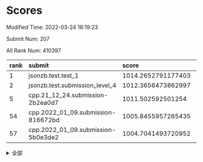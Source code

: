 # Scores

Modified Time: 2022-03-24 18:19:23

Submit Num: 207

All Rank Num: 410397

| rank |               submit               |       score        |       sigma        | pk_num |
| :--- | :--------------------------------- | :----------------- | :----------------- | :----- |
| 1    | jsonzb.test.test_1                 | 1014.2652791177403 | 0.8314061280090757 | 7932   |
| 2    | jsonzb.test.submission_level_4     | 1012.3656473862997 | 0.7791970389186349 | 7931   |
| 5    | cpp.21_12_24.submission-2b2ea0d7   | 1011.502592501254  | 0.7681244040289892 | 7934   |
| 54   | cpp.2022_01_09.submission-816672bd | 1005.8455957265435 | 0.7293426573028888 | 7930   |
| 57   | cpp.2022_01_09.submission-5b0e3de2 | 1004.7041493720952 | 0.7259761176293711 | 7936   |


<details>
<summary>全部</summary>

| rank |                 submit                 |       score        |       sigma        | pk_num |
| :--- | :------------------------------------- | :----------------- | :----------------- | :----- |
| 1    | jsonzb.test.test_1                     | 1014.2652791177403 | 0.8314061280090757 | 7932   |
| 2    | jsonzb.test.submission_level_4         | 1012.3656473862997 | 0.7791970389186349 | 7931   |
| 3    | gobigger.level_3.submission_level_3_27 | 1011.8517291490145 | 0.7841890303495322 | 7926   |
| 4    | gobigger.level_3.submission_level_3_24 | 1011.8171139666179 | 0.8021703527905648 | 7928   |
| 5    | cpp.21_12_24.submission-2b2ea0d7       | 1011.502592501254  | 0.7681244040289892 | 7934   |
| 6    | gobigger.level_3.submission_level_3_30 | 1011.4801495534    | 0.775548404562459  | 7934   |
| 7    | gobigger.level_3.submission_level_3_36 | 1011.2313974108333 | 0.7878513928108933 | 7932   |
| 8    | gobigger.level_3.submission_level_3_19 | 1010.8759544558687 | 0.7780355990756375 | 7931   |
| 9    | gobigger.level_3.submission_level_3_45 | 1010.8247349384543 | 0.7513362801995555 | 7927   |
| 10   | gobigger.level_3.submission_level_3_34 | 1010.7225412974063 | 0.7766000293373162 | 7932   |
| 11   | gobigger.level_3.submission_level_3_22 | 1010.6893498872422 | 0.7796192981833413 | 7931   |
| 12   | gobigger.level_3.submission_level_3_9  | 1010.6721340855845 | 0.7637601409301021 | 7932   |
| 13   | gobigger.level_3.submission_level_3_39 | 1010.5874370899385 | 0.7529847748067652 | 7930   |
| 14   | gobigger.level_3.submission_level_3_41 | 1010.5181282540087 | 0.7711046897935171 | 7930   |
| 15   | gobigger.level_3.submission_level_3_11 | 1010.4072620781102 | 0.7566236756081821 | 7930   |
| 16   | gobigger.level_3.submission_level_3_15 | 1010.3187576605089 | 0.7735214509053063 | 7931   |
| 17   | gobigger.level_3.submission_level_3_13 | 1010.2772754220296 | 0.7662345655301188 | 7935   |
| 18   | gobigger.level_3.submission_level_3_23 | 1010.2513179943622 | 0.7679178186678755 | 7933   |
| 19   | gobigger.level_3.submission_level_3_1  | 1010.1420355257221 | 0.7888274762704763 | 7925   |
| 20   | gobigger.level_3.submission_level_3_49 | 1010.1273791154338 | 0.7513966799238295 | 7934   |
| 21   | gobigger.level_3.submission_level_3_21 | 1010.1158039545909 | 0.7785751522080246 | 7932   |
| 22   | gobigger.level_3.submission_level_3_5  | 1010.1099519190649 | 0.7479063117882357 | 7926   |
| 23   | gobigger.level_3.submission_level_3_25 | 1010.0864000996975 | 0.7566740226330548 | 7936   |
| 24   | gobigger.level_3.submission_level_3_29 | 1010.0630508083727 | 0.7588787734748905 | 7931   |
| 25   | gobigger.level_3.submission_level_3_42 | 1010.0317501650542 | 0.7486800498599834 | 7933   |
| 26   | gobigger.level_3.submission_level_3_47 | 1009.9713325574018 | 0.7513468346347562 | 7935   |
| 27   | gobigger.level_3.submission_level_3_28 | 1009.9471131755237 | 0.7694593923349947 | 7929   |
| 28   | gobigger.level_3.submission_level_3_32 | 1009.9139864234526 | 0.7488954566161496 | 7933   |
| 29   | gobigger.level_3.submission_level_3_8  | 1009.880006338746  | 0.7343431811026027 | 7927   |
| 30   | gobigger.level_3.submission_level_3_48 | 1009.8789288330692 | 0.7621750549290773 | 7928   |
| 31   | gobigger.level_3.submission_level_3_20 | 1009.8674279666528 | 0.7338238985239584 | 7926   |
| 32   | gobigger.level_3.submission_level_3_16 | 1009.8231543722964 | 0.7398243029079844 | 7927   |
| 33   | gobigger.level_3.submission_level_3_12 | 1009.8093047411431 | 0.7470775899045375 | 7939   |
| 34   | gobigger.level_3.submission_level_3_18 | 1009.7381983672615 | 0.7584009172528579 | 7933   |
| 35   | gobigger.level_3.submission_level_3_7  | 1009.6984813352645 | 0.7393951480523149 | 7930   |
| 36   | gobigger.level_3.submission_level_3_46 | 1009.544569645743  | 0.7501828839733824 | 7931   |
| 37   | gobigger.level_3.submission_level_3_35 | 1009.4381794534409 | 0.7233823524949318 | 7927   |
| 38   | gobigger.level_3.submission_level_3_40 | 1009.3461051504291 | 0.7708847234354087 | 7932   |
| 39   | gobigger.level_3.submission_level_3_2  | 1009.2505100158413 | 0.7506380728657573 | 7931   |
| 40   | gobigger.level_3.submission_level_3_4  | 1009.2481865555897 | 0.7374122819659681 | 7926   |
| 41   | gobigger.level_3.submission_level_3_43 | 1009.2407900084575 | 0.7704236108310908 | 7931   |
| 42   | gobigger.level_3.submission_level_3_6  | 1009.236574045506  | 0.7317550304482566 | 7927   |
| 43   | gobigger.level_3.submission_level_3_14 | 1009.0956103663249 | 0.7561775288625306 | 7929   |
| 44   | gobigger.level_3.submission_level_3_44 | 1008.9748290856203 | 0.7836058616297711 | 7930   |
| 45   | gobigger.level_3.submission_level_3_10 | 1008.9685176453086 | 0.7429763212722998 | 7927   |
| 46   | gobigger.level_3.submission_level_3_3  | 1008.9299742579383 | 0.749585629321927  | 7927   |
| 47   | gobigger.level_3.submission_level_3_26 | 1008.9071684640534 | 0.7836249981866833 | 7931   |
| 48   | gobigger.level_3.submission_level_3_33 | 1008.867718785361  | 0.7504017256810164 | 7930   |
| 49   | gobigger.level_3.submission_level_3_17 | 1008.824898050419  | 0.7387256142625138 | 7935   |
| 50   | gobigger.level_3.submission_level_3_38 | 1008.8161657935602 | 0.7685293623709561 | 7932   |
| 51   | gobigger.level_3.submission_level_3_31 | 1008.7441194644226 | 0.755991517303273  | 7927   |
| 52   | gobigger.level_3.submission_level_3_37 | 1008.7282650814209 | 0.7374608138594388 | 7933   |
| 53   | gobigger.level_3.submission_level_3_0  | 1008.636917189536  | 0.7460748661378717 | 7936   |
| 54   | cpp.2022_01_09.submission-816672bd     | 1005.8455957265435 | 0.7293426573028888 | 7930   |
| 55   | gobigger.level_1.submission_level_1_19 | 1005.0363869647208 | 0.7182475691684574 | 7924   |
| 56   | gobigger.level_1.submission_level_1_11 | 1004.7496335418206 | 0.7115731567993505 | 7926   |
| 57   | cpp.2022_01_09.submission-5b0e3de2     | 1004.7041493720952 | 0.7259761176293711 | 7936   |
| 58   | gobigger.level_1.submission_level_1_35 | 1004.3842055376058 | 0.7192980270923264 | 7932   |
| 59   | gobigger.level_1.submission_level_1_6  | 1004.2606639309845 | 0.7163083460508022 | 7930   |
| 60   | gobigger.level_1.submission_level_1_12 | 1004.2334206541105 | 0.7254210044613157 | 7933   |
| 61   | gobigger.level_1.submission_level_1_22 | 1004.0964203859231 | 0.7043936103574653 | 7926   |
| 62   | gobigger.level_1.submission_level_1_2  | 1004.0196102326346 | 0.7207441772676079 | 7932   |
| 63   | gobigger.level_1.submission_level_1_36 | 1003.9354405630876 | 0.7130451210140976 | 7927   |
| 64   | gobigger.level_1.submission_level_1_25 | 1003.8972646452621 | 0.7091550977831574 | 7926   |
| 65   | gobigger.level_1.submission_level_1_14 | 1003.8112284733973 | 0.7081535975190186 | 7933   |
| 66   | gobigger.level_1.submission_level_1_13 | 1003.8048296803131 | 0.7164700411519885 | 7930   |
| 67   | gobigger.level_1.submission_level_1_37 | 1003.7546185512613 | 0.7093416281360923 | 7933   |
| 68   | gobigger.level_1.submission_level_1_29 | 1003.7064740925781 | 0.7203237243733416 | 7934   |
| 69   | gobigger.level_1.submission_level_1_34 | 1003.6728314957253 | 0.7124576194592896 | 7932   |
| 70   | gobigger.level_1.submission_level_1_16 | 1003.6362630757236 | 0.7238687136744393 | 7931   |
| 71   | gobigger.level_1.submission_level_1_3  | 1003.632309698787  | 0.7188611058569445 | 7930   |
| 72   | gobigger.level_1.submission_level_1_30 | 1003.6138413004347 | 0.7078972340342259 | 7936   |
| 73   | gobigger.level_1.submission_level_1_10 | 1003.5771954983945 | 0.7240646307579236 | 7933   |
| 74   | gobigger.level_1.submission_level_1_44 | 1003.5504177596332 | 0.7285651691002776 | 7931   |
| 75   | gobigger.level_1.submission_level_1_32 | 1003.5162848165436 | 0.7206244712205565 | 7928   |
| 76   | gobigger.level_1.submission_level_1_4  | 1003.3660543568375 | 0.7188694791653661 | 7927   |
| 77   | gobigger.level_1.submission_level_1_8  | 1003.364917635716  | 0.7186060099566066 | 7930   |
| 78   | gobigger.level_1.submission_level_1_27 | 1003.3458346067531 | 0.7152566005748533 | 7930   |
| 79   | gobigger.level_1.submission_level_1_38 | 1003.3089009723274 | 0.7277709468655397 | 7928   |
| 80   | gobigger.level_1.submission_level_1_15 | 1003.2788056966941 | 0.7100768327976343 | 7933   |
| 81   | gobigger.level_1.submission_level_1_17 | 1003.2661141533379 | 0.7157783975578754 | 7922   |
| 82   | gobigger.level_1.submission_level_1_48 | 1003.2268863330346 | 0.7084325428303676 | 7934   |
| 83   | gobigger.level_1.submission_level_1_49 | 1003.208033501521  | 0.7091786518306761 | 7928   |
| 84   | gobigger.level_1.submission_level_1_39 | 1003.2004776055165 | 0.7244656845390242 | 7929   |
| 85   | gobigger.level_1.submission_level_1_5  | 1003.1233114075284 | 0.7250359177387408 | 7930   |
| 86   | gobigger.level_1.submission_level_1_9  | 1003.1212661059229 | 0.714745897583914  | 7931   |
| 87   | gobigger.level_1.submission_level_1_33 | 1003.037913623861  | 0.7205349010278094 | 7934   |
| 88   | gobigger.level_1.submission_level_1_26 | 1003.0303235190537 | 0.7212152465361195 | 7930   |
| 89   | gobigger.level_1.submission_level_1_21 | 1003.0145449406801 | 0.7097956763891253 | 7937   |
| 90   | gobigger.level_1.submission_level_1_46 | 1003.0129909654946 | 0.7088667492608113 | 7929   |
| 91   | gobigger.level_1.submission_level_1_45 | 1002.9478203252701 | 0.7132370465923437 | 7929   |
| 92   | gobigger.level_1.submission_level_1_0  | 1002.9273125536499 | 0.7164147768499953 | 7932   |
| 93   | gobigger.level_1.submission_level_1_41 | 1002.885929115228  | 0.7061685179147488 | 7935   |
| 94   | gobigger.level_1.submission_level_1_47 | 1002.87240114992   | 0.7153523405293306 | 7930   |
| 95   | gobigger.level_1.submission_level_1_40 | 1002.8690569465239 | 0.7167525128246923 | 7934   |
| 96   | gobigger.level_1.submission_level_1_42 | 1002.815148470705  | 0.7259458096637819 | 7927   |
| 97   | gobigger.level_1.submission_level_1_18 | 1002.8067670892683 | 0.7039528200225342 | 7932   |
| 98   | gobigger.level_1.submission_level_1_23 | 1002.8022231215356 | 0.7087766718467247 | 7929   |
| 99   | gobigger.level_1.submission_level_1_24 | 1002.7558751035461 | 0.7115561977960797 | 7927   |
| 100  | gobigger.level_1.submission_level_1_20 | 1002.7069069919628 | 0.7065675956303902 | 7935   |
| 101  | gobigger.level_1.submission_level_1_28 | 1002.4067521721474 | 0.7201506287876547 | 7929   |
| 102  | gobigger.level_1.submission_level_1_1  | 1002.3299327372382 | 0.7117220435964451 | 7927   |
| 103  | gobigger.level_1.submission_level_1_43 | 1002.2744691843495 | 0.7208061327791516 | 7926   |
| 104  | gobigger.level_1.submission_level_1_7  | 1002.0954257754651 | 0.6970598283815467 | 7934   |
| 105  | gobigger.level_1.submission_level_1_31 | 1001.5063893836217 | 0.6909134685716695 | 7927   |
| 106  | gobigger.random.submission_random_24   | 997.5956065393839  | 0.7088342083601358 | 7932   |
| 107  | gobigger.random.submission_random_12   | 997.4801149751526  | 0.7119255689457094 | 7930   |
| 108  | gobigger.random.submission_random_15   | 997.2247878380227  | 0.7047489053336385 | 7931   |
| 109  | gobigger.random.submission_random_8    | 997.1576480217478  | 0.7058638146018861 | 7932   |
| 110  | gobigger.random.submission_random_19   | 997.0041146454059  | 0.7065544763604028 | 7937   |
| 111  | gobigger.random.submission_random_31   | 996.7901334942691  | 0.7194006018718067 | 7936   |
| 112  | gobigger.random.submission_random_39   | 996.6353478842175  | 0.7141371945906111 | 7932   |
| 113  | gobigger.random.submission_random_43   | 996.4745486502194  | 0.7042227895039387 | 7927   |
| 114  | gobigger.random.submission_random_17   | 996.4574396702628  | 0.7213240326853311 | 7929   |
| 115  | gobigger.random.submission_random_30   | 996.4341550549939  | 0.7195704733555406 | 7927   |
| 116  | gobigger.random.submission_random_7    | 996.4191615008522  | 0.7032441303730448 | 7932   |
| 117  | gobigger.random.submission_random_28   | 996.404303162301   | 0.7248234011003944 | 7931   |
| 118  | gobigger.random.submission_random_47   | 996.4040417995486  | 0.7044920968767675 | 7931   |
| 119  | gobigger.random.submission_random_2    | 996.3649144234926  | 0.699746096526319  | 7928   |
| 120  | gobigger.random.submission_random_34   | 996.3432979358716  | 0.7170050757883336 | 7927   |
| 121  | gobigger.random.submission_random_49   | 996.3333649510412  | 0.7101035833799699 | 7925   |
| 122  | gobigger.random.submission_random_10   | 996.3209085858583  | 0.7111176331656156 | 7930   |
| 123  | gobigger.random.submission_random_37   | 996.2856281203773  | 0.7181774052192178 | 7936   |
| 124  | gobigger.random.submission_random_41   | 996.2652649895368  | 0.7107109338837941 | 7930   |
| 125  | gobigger.random.submission_random_6    | 996.2577552665084  | 0.7072920025120564 | 7925   |
| 126  | gobigger.random.submission_random_44   | 996.2280660211546  | 0.7041365998101224 | 7934   |
| 127  | gobigger.random.submission_random_33   | 996.1413056713725  | 0.7103897934308073 | 7935   |
| 128  | gobigger.random.submission_random_1    | 996.0831525998851  | 0.7126778749225455 | 7929   |
| 129  | gobigger.random.submission_random_4    | 996.0714375071855  | 0.705913790626775  | 7929   |
| 130  | gobigger.random.submission_random_9    | 996.0700022435591  | 0.7052957472550628 | 7927   |
| 131  | gobigger.random.submission_random_45   | 996.0197665270667  | 0.7001602793414068 | 7929   |
| 132  | gobigger.random.submission_random_13   | 996.0167472057564  | 0.7230541018366767 | 7930   |
| 133  | gobigger.random.submission_random_40   | 996.0124867504774  | 0.7173461970700923 | 7933   |
| 134  | gobigger.random.submission_random_29   | 995.979287289722   | 0.7091563497223226 | 7927   |
| 135  | gobigger.random.submission_random_5    | 995.9640847622684  | 0.7171270272847734 | 7929   |
| 136  | gobigger.random.submission_random_48   | 995.9348400368749  | 0.71402132717191   | 7928   |
| 137  | gobigger.random.submission_random_46   | 995.880851431308   | 0.7139064487334188 | 7935   |
| 138  | gobigger.random.submission_random_32   | 995.8518261829809  | 0.7120651726059007 | 7930   |
| 139  | gobigger.random.submission_random_11   | 995.851423449895   | 0.701036645173608  | 7933   |
| 140  | gobigger.random.submission_random_25   | 995.7993038169094  | 0.7093427777358481 | 7930   |
| 141  | gobigger.random.submission_random_18   | 995.7608630518656  | 0.7143256637816621 | 7932   |
| 142  | gobigger.random.submission_random_14   | 995.7397383306757  | 0.721329514080066  | 7926   |
| 143  | gobigger.random.submission_random_0    | 995.691648051147   | 0.7034096395466148 | 7932   |
| 144  | gobigger.random.submission_random_36   | 995.6915341673008  | 0.7070340709808066 | 7930   |
| 145  | gobigger.random.submission_random_27   | 995.6628441621707  | 0.703975197898684  | 7928   |
| 146  | gobigger.random.submission_random_16   | 995.661650123666   | 0.7021464216602019 | 7929   |
| 147  | gobigger.random.submission_random_26   | 995.3494754370648  | 0.713826249819332  | 7928   |
| 148  | gobigger.random.submission_random_23   | 995.3376525667147  | 0.7052427614808988 | 7932   |
| 149  | gobigger.random.submission_random_35   | 995.0810939247821  | 0.7180566445683194 | 7934   |
| 150  | gobigger.random.submission_random_42   | 994.8992937131877  | 0.7173354645787201 | 7927   |
| 151  | gobigger.random.submission_random_3    | 994.889987816843   | 0.7137513188897656 | 7933   |
| 152  | gobigger.random.submission_random_22   | 994.7046093985285  | 0.7090673381961251 | 7931   |
| 153  | gobigger.random.submission_random_20   | 994.6928998627659  | 0.7093805210261047 | 7929   |
| 154  | gobigger.random.submission_random_21   | 994.6342406362501  | 0.7076018236101724 | 7937   |
| 155  | gobigger.random.submission_random_38   | 994.4074827009332  | 0.7286890229149522 | 7933   |
| 156  | gobigger.level_2.submission_level_2_6  | 994.2748167711799  | 0.7315240800976556 | 7928   |
| 157  | gobigger.level_2.submission_level_2_15 | 994.1762193637446  | 0.7198785275675322 | 7927   |
| 158  | gobigger.level_2.submission_level_2_34 | 993.8356155010555  | 0.7332989508511869 | 7927   |
| 159  | gobigger.level_2.submission_level_2_44 | 993.7386977725176  | 0.7300140996838907 | 7933   |
| 160  | gobigger.level_2.submission_level_2_35 | 993.4755630295942  | 0.7555071227792358 | 7929   |
| 161  | gobigger.level_2.submission_level_2_23 | 993.3664940813588  | 0.744981779857349  | 7929   |
| 162  | gobigger.level_2.submission_level_2_48 | 993.1312211675223  | 0.7358369243801008 | 7928   |
| 163  | gobigger.level_2.submission_level_2_28 | 993.119019297299   | 0.7406241335969687 | 7931   |
| 164  | gobigger.level_2.submission_level_2_10 | 993.1123289786792  | 0.7392018066502194 | 7933   |
| 165  | gobigger.level_2.submission_level_2_29 | 993.0776713655407  | 0.7400652046158663 | 7927   |
| 166  | gobigger.level_2.submission_level_2_30 | 993.0724285163477  | 0.7429219306603781 | 7924   |
| 167  | gobigger.level_2.submission_level_2_19 | 993.0475253852806  | 0.7458719316833021 | 7933   |
| 168  | gobigger.level_2.submission_level_2_1  | 992.8514643853417  | 0.732420343349885  | 7935   |
| 169  | gobigger.level_2.submission_level_2_4  | 992.7889019998818  | 0.7374953302517802 | 7928   |
| 170  | gobigger.level_2.submission_level_2_24 | 992.7831188176904  | 0.7376455418997572 | 7934   |
| 171  | gobigger.level_2.submission_level_2_20 | 992.7826576866217  | 0.7516568895477581 | 7926   |
| 172  | gobigger.level_2.submission_level_2_16 | 992.6277673679249  | 0.7503923034178837 | 7931   |
| 173  | gobigger.level_2.submission_level_2_2  | 992.572614780677   | 0.7476585702279765 | 7926   |
| 174  | gobigger.level_2.submission_level_2_49 | 992.5542283179542  | 0.7530574153521078 | 7933   |
| 175  | gobigger.level_2.submission_level_2_18 | 992.540399039768   | 0.729605741287044  | 7930   |
| 176  | gobigger.level_2.submission_level_2_47 | 992.4303632560055  | 0.737363525782627  | 7935   |
| 177  | gobigger.level_2.submission_level_2_13 | 992.385111562148   | 0.7395075569306048 | 7929   |
| 178  | gobigger.level_2.submission_level_2_39 | 992.338075638473   | 0.7367851621298053 | 7928   |
| 179  | gobigger.level_2.submission_level_2_21 | 992.2820783476166  | 0.7506435306304245 | 7932   |
| 180  | gobigger.level_2.submission_level_2_22 | 992.2448628804451  | 0.7517521748184773 | 7931   |
| 181  | gobigger.level_2.submission_level_2_5  | 992.0935024974431  | 0.7523817075668466 | 7927   |
| 182  | gobigger.level_2.submission_level_2_45 | 992.0817238248022  | 0.7370835892479397 | 7933   |
| 183  | gobigger.level_2.submission_level_2_8  | 991.9078024864813  | 0.7573849330758635 | 7931   |
| 184  | gobigger.level_2.submission_level_2_14 | 991.9056988736672  | 0.7445202100575521 | 7932   |
| 185  | gobigger.level_2.submission_level_2_0  | 991.884331769836   | 0.7559578770991324 | 7935   |
| 186  | gobigger.level_2.submission_level_2_27 | 991.8455105170069  | 0.7371053913795362 | 7933   |
| 187  | gobigger.level_2.submission_level_2_43 | 991.8349712995532  | 0.7481954172592128 | 7928   |
| 188  | gobigger.level_2.submission_level_2_37 | 991.623479021046   | 0.7482834092855838 | 7927   |
| 189  | gobigger.level_2.submission_level_2_26 | 991.5825012672705  | 0.7435181949388265 | 7929   |
| 190  | gobigger.level_2.submission_level_2_40 | 991.5702661885816  | 0.7553205496400264 | 7932   |
| 191  | gobigger.level_2.submission_level_2_32 | 991.552887593016   | 0.7412527060269352 | 7925   |
| 192  | gobigger.level_2.submission_level_2_33 | 991.5358776848166  | 0.7421955322437466 | 7933   |
| 193  | gobigger.level_2.submission_level_2_9  | 991.4266689880012  | 0.7520576851098117 | 7930   |
| 194  | gobigger.level_2.submission_level_2_11 | 991.4073307516123  | 0.7446520821845587 | 7926   |
| 195  | gobigger.level_2.submission_level_2_42 | 991.3541645163489  | 0.7592887630296952 | 7933   |
| 196  | gobigger.level_2.submission_level_2_25 | 991.3358162437984  | 0.7581499041378181 | 7931   |
| 197  | gobigger.level_2.submission_level_2_31 | 991.2368150872426  | 0.7685119994750699 | 7929   |
| 198  | gobigger.level_2.submission_level_2_46 | 991.2207524218959  | 0.746747412737674  | 7932   |
| 199  | gobigger.level_2.submission_level_2_38 | 991.133523081046   | 0.7483338728226606 | 7927   |
| 200  | gobigger.level_2.submission_level_2_7  | 990.9589216644276  | 0.7812470315305615 | 7934   |
| 201  | gobigger.level_2.submission_level_2_41 | 990.5810712936462  | 0.7767949975276452 | 7928   |
| 202  | gobigger.level_2.submission_level_2_3  | 990.4099077938295  | 0.7602968901742503 | 7929   |
| 203  | gobigger.level_2.submission_level_2_12 | 990.1865227182585  | 0.774592426696815  | 7929   |
| 204  | gobigger.level_2.submission_level_2_17 | 990.1384172207653  | 0.7695938957033864 | 7934   |
| 205  | gobigger.level_2.submission_level_2_36 | 989.6074319156927  | 0.7745543504930478 | 7928   |
| 206  | gobigger.none.submission_none_0        | 978.9412214758071  | 1.2830948577964827 | 7931   |
| 207  | gobigger.none.submission_none_1        | 976.3425794571638  | 1.430358351290407  | 7928   |

</details>